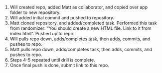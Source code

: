 1. Will created repo, added Matt as collaborator, and copied over app folder to new repository.
2. Will added initial commit and pushed to repository.
3. Matt cloned repository, and added/completed task. Performed this task from randomizer: “You should create a new HTML file. Link to it from index.html”. Pushed up to repo
4. Will pulls repo down, adds/completes task, then adds, commits, and pushes to repo.
5. Matt pulls repo down, adds/completes task, then adds, commits, and pushes to repo.
6. Steps 4-5 repeated until drill is complete.
7. Once final push is done, submit link to this repo.
